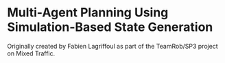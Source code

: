# Multi-Agent Planning Using Simulation-Based State Generation

Originally created by Fabien Lagriffoul as part of the TeamRob/SP3 project on Mixed Traffic.

 
